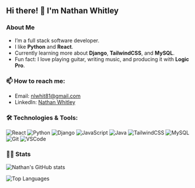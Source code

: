 ## Hi there! 👋 I'm Nathan Whitley

### About Me
- I’m a full stack software developer.
- I like **Python** and **React**.
- Currently learning more about **Django**, **TailwindCSS**, and **MySQL**.
- Fun fact: I love playing guitar, writing music, and producing it with **Logic Pro**.

### 📫 How to reach me:
- Email: nlwhit81@gmail.com
- LinkedIn: [Nathan Whitley](https://linkedin.com/in/whitleynl)

### 🛠️ Technologies & Tools:
![React](https://img.shields.io/badge/-React-05122A?style=flat&logo=react) 
![Python](https://img.shields.io/badge/-Python-05122A?style=flat&logo=python) 
![Django](https://img.shields.io/badge/-Django-05122A?style=flat&logo=django) 
![JavaScript](https://img.shields.io/badge/-JavaScript-05122A?style=flat&logo=javascript)
![Java](https://img.shields.io/badge/-Java-05122A?style=flat&logo=java&logoColor=007396)
![TailwindCSS](https://img.shields.io/badge/-TailwindCSS-05122A?style=flat&logo=tailwindcss) 
![MySQL](https://img.shields.io/badge/-MySQL-05122A?style=flat&logo=mysql) 
![Git](https://img.shields.io/badge/-Git-05122A?style=flat&logo=git)
![VSCode](https://img.shields.io/badge/-VSCode-05122A?style=flat&logo=visual-studio-code&logoColor=007ACC)

### 🧑‍💻 Stats
![Nathan's GitHub stats](https://github-readme-stats.vercel.app/api?username=whitleynl&show_icons=true&theme=radical)

![Top Languages](https://github-readme-stats.vercel.app/api/top-langs/?username=whitleynl&layout=compact&theme=radical)
